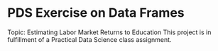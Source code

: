# PDS Exercise on Data Frames
Topic: Estimating Labor Market Returns to Education
This project is in fulfillment of a Practical Data Science class assignment.
